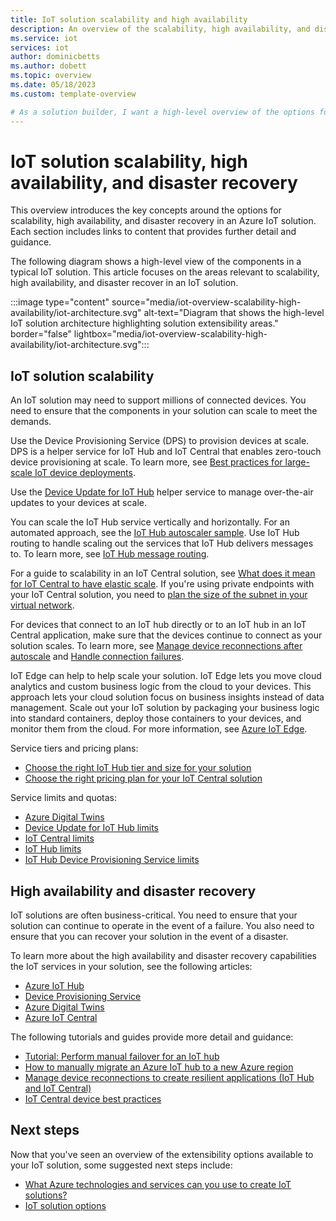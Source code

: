 ```yaml
---
title: IoT solution scalability and high availability
description: An overview of the scalability, high availability, and disaster recovery options for an IoT solution.
ms.service: iot
services: iot
author: dominicbetts
ms.author: dobett
ms.topic: overview
ms.date: 05/18/2023
ms.custom: template-overview

# As a solution builder, I want a high-level overview of the options for scalability, high availability, and disaster recovery in an IoT solution so that I can easily find relevant content for my scenario.
---
```


# IoT solution scalability, high availability, and disaster recovery

This overview introduces the key concepts around the options for scalability, high availability, and disaster recovery in an Azure IoT solution. Each section includes links to content that provides further detail and guidance.

The following diagram shows a high-level view of the components in a typical IoT solution. This article focuses on the areas relevant to scalability, high availability, and disaster recover in an IoT solution.

:::image type="content" source="media/iot-overview-scalability-high-availability/iot-architecture.svg" alt-text="Diagram that shows the high-level IoT solution architecture highlighting solution extensibility areas." border="false" lightbox="media/iot-overview-scalability-high-availability/iot-architecture.svg":::

## IoT solution scalability

An IoT solution may need to support millions of connected devices. You need to ensure that the components in your solution can scale to meet the demands.

Use the Device Provisioning Service (DPS) to provision devices at scale. DPS is a helper service for IoT Hub and IoT Central that enables zero-touch device provisioning at scale. To learn more, see [Best practices for large-scale IoT device deployments](../iot-dps/concepts-deploy-at-scale.md).

Use the [Device Update for IoT Hub](..\iot-hub-device-update\understand-device-update.md) helper service to manage over-the-air updates to your devices at scale.

You can scale the IoT Hub service vertically and horizontally. For an automated approach, see the [IoT Hub autoscaler sample](https://azure.microsoft.com/resources/samples/iot-hub-dotnet-autoscale/). Use IoT Hub routing to handle scaling out the services that IoT Hub delivers messages to. To learn more, see [IoT Hub message routing](../iot-hub/iot-concepts-and-iot-hub.md#message-routing-sends-data-to-other-endpoints).

For a guide to scalability in an IoT Central solution, see [What does it mean for IoT Central to have elastic scale](../iot-central/core/concepts-faq-scalability-availability.md#scalability). If you're using private endpoints with your IoT Central solution, you need to [plan the size of the subnet in your virtual network](../iot-central/core/concepts-private-endpoints.md#plan-the-size-of-the-subnet-in-your-virtual-network).

For devices that connect to an IoT hub directly or to an IoT hub in an IoT Central application, make sure that the devices continue to connect as your solution scales. To learn more, see [Manage device reconnections after autoscale](../iot-develop/concepts-manage-device-reconnections.md) and [Handle connection failures](../iot-central/core/concepts-device-implementation.md#best-practices).

IoT Edge can help to help scale your solution. IoT Edge lets you move cloud analytics and custom business logic from the cloud to your devices. This approach lets your cloud solution focus on business insights instead of data management. Scale out your IoT solution by packaging your business logic into standard containers, deploy those containers to your devices, and monitor them from the cloud. For more information, see [Azure IoT Edge](../iot-edge/about-iot-edge.md).

Service tiers and pricing plans:

- [Choose the right IoT Hub tier and size for your solution](../iot-hub/iot-hub-scaling.md)
- [Choose the right pricing plan for your IoT Central solution](../iot-central/core/howto-create-iot-central-application.md#pricing-plans)

Service limits and quotas:

- [Azure Digital Twins](../azure-resource-manager/management/azure-subscription-service-limits.md#digital-twins-limits)
- [Device Update for IoT Hub limits](../azure-resource-manager/management/azure-subscription-service-limits.md#device-update-for-iot-hub--limits)
- [IoT Central limits](../azure-resource-manager/management/azure-subscription-service-limits.md#iot-central-limits)
- [IoT Hub limits](../azure-resource-manager/management/azure-subscription-service-limits.md#iot-hub-limits)
- [IoT Hub Device Provisioning Service limits](../azure-resource-manager/management/azure-subscription-service-limits.md#iot-hub-device-provisioning-service-limits)

## High availability and disaster recovery

IoT solutions are often business-critical. You need to ensure that your solution can continue to operate in the event of a failure. You also need to ensure that you can recover your solution in the event of a disaster.

To learn more about the high availability and disaster recovery capabilities the IoT services in your solution, see the following articles:

- [Azure IoT Hub](../iot-hub/iot-hub-ha-dr.md)
- [Device Provisioning Service](../iot-dps/iot-dps-ha-dr.md)
- [Azure Digital Twins](../digital-twins/concepts-high-availability-disaster-recovery.md)
- [Azure IoT Central](../iot-central/core/concepts-faq-scalability-availability.md)

The following tutorials and guides provide more detail and guidance:

- [Tutorial: Perform manual failover for an IoT hub](../iot-hub/tutorial-manual-failover.md)
- [How to manually migrate an Azure IoT hub to a new Azure region](../iot-hub/migrate-hub-arm.md)
- [Manage device reconnections to create resilient applications (IoT Hub and IoT Central)](../iot-develop/concepts-manage-device-reconnections.md)
- [IoT Central device best practices](../iot-central/core/concepts-device-implementation.md#best-practices)

## Next steps

Now that you've seen an overview of the extensibility options available to your IoT solution, some suggested next steps include:

- [What Azure technologies and services can you use to create IoT solutions?](iot-services-and-technologies.md)
- [IoT solution options](iot-introduction.md#solution-options)
